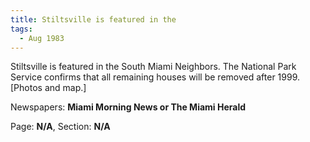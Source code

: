 ```yaml
---  
title: Stiltsville is featured in the  
tags:  
  - Aug 1983  
---  
```

  
Stiltsville is featured in the South Miami Neighbors. The National Park Service confirms that all remaining houses will be removed after 1999. [Photos and map.]  
  
Newspapers: **Miami Morning News or The Miami Herald**  
  
Page: **N/A**, Section: **N/A** 
